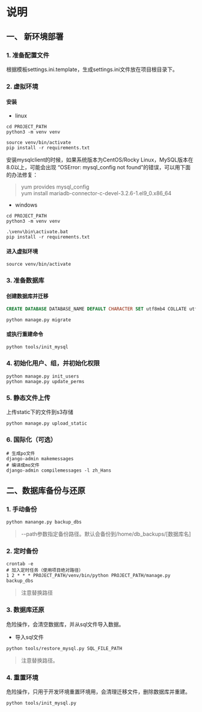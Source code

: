# 说明

## 一、 新环境部署

### 1. 准备配置文件
根据模板settings.ini.template，生成settings.ini文件放在项目根目录下。

### 2. 虚拟环境
#### 安装
- linux
```shell
cd PROJECT_PATH
python3 -m venv venv

source venv/bin/activate
pip install -r requirements.txt
```
安装mysqlclient的时候，如果系统版本为CentOS/Rocky Linux，MySQL版本在8.0以上，可能会出现
“OSError: mysql_config not found”的错误，可以用下面的办法修复：<br>
>yum provides mysql_config<br>yum install mariadb-connector-c-devel-3.2.6-1.el9_0.x86_64

- windows

```shell
cd PROJECT_PATH
python3 -m venv venv

.\venv\bin\activate.bat
pip install -r requirements.txt
```

#### 进入虚拟环境
```shell
source venv/bin/activate
```

### 3. 准备数据库
#### 创建数据库并迁移
```sql
CREATE DATABASE DATABASE_NAME DEFAULT CHARACTER SET utf8mb4 COLLATE utf8mb4_general_ci;
```
```shell
python manage.py migrate
```
#### 或执行重建命令
```shell
python tools/init_mysql
```

### 4. 初始化用户、组，并初始化权限
```shell
python manage.py init_users
python manage.py update_perms
```

### 5. 静态文件上传
上传static下的文件到s3存储
```shell
python manage.py upload_static
```

### 6. 国际化（可选）
```shell
# 生成po文件
django-admin makemessages
# 编译成mo文件
django-admin compilemessages -l zh_Hans
```

## 二、数据库备份与还原

### 1. 手动备份
```shell
python manange.py backup_dbs
```
> --path参数指定备份路径。默认会备份到/home/db_backups/[数据库名]

### 2. 定时备份
```shell
crontab -e
# 加入定时任务（使用项目绝对路径）
1 2 * * * PROJECT_PATH/venv/bin/python PROJECT_PATH/manage.py backup_dbs
```
> 注意替换路径

### 3. 数据库还原
危险操作，会清空数据库，并从sql文件导入数据。
- 导入sql文件
```shell
python tools/restore_mysql.py SQL_FILE_PATH
```
> 注意替换路径。

### 4. 重置环境
危险操作，只用于开发环境重置环境用，会清理迁移文件，删除数据库并重建。
```shell
python tools/init_mysql.py
```